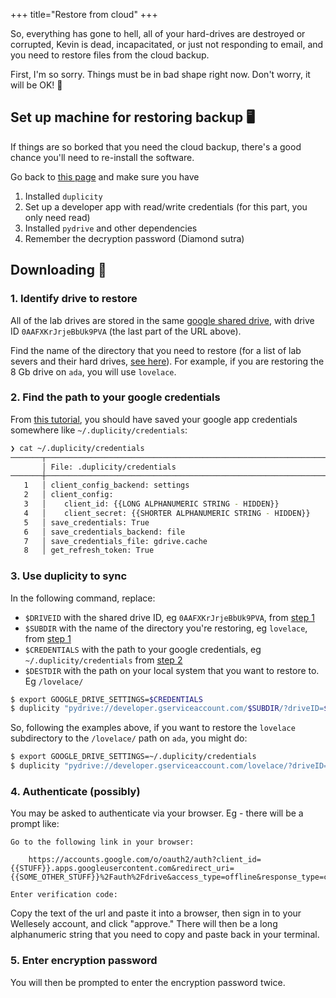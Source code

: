 +++
title="Restore from cloud"
+++

So, everything has gone to hell,
all of your hard-drives are destroyed or corrupted,
Kevin is dead, incapacitated, or just not responding to email,
and you need to restore files from the cloud backup.

First, I'm so sorry.
Things must be in bad shape right now.
Don't worry, it will be OK! 🤗

## Set up machine for restoring backup 🖥️

If things are so borked that you need the cloud backup,
there's a good chance you'll need to re-install the software.

Go back to [this page](../#setting_up_duplicity) and make sure you have

1. Installed `duplicity`
2. Set up a developer app with read/write credentials (for this part, you only need read)
3. Installed `pydrive` and other dependencies
4. Remember the decryption password (Diamond sutra)

## Downloading 🔽

### 1. Identify drive to restore

All of the lab drives are stored in the same 
[google shared drive](https://drive.google.com/drive/u/1/folders/0AAFXKrJrjeBbUk9PVA),
with drive ID `0AAFXKrJrjeBbUk9PVA` (the last part of the URL above).

Find the name of the directory that you need to restore
(for a list of lab severs and their hard drives, [see here](../../computers)).
For example, if you are restoring the 8 Gb drive on `ada`,
you will use `lovelace`.

### 2. Find the path to your google credentials

From [this tutorial](https://rgarth.github.io/2017/10/29/Grive-and-Duplicity/),
you should have saved your google app credentials
somewhere like `~/.duplicity/credentials`:

```sh
❯ cat ~/.duplicity/credentials
───────┬────────────────────────────────────────────────────────────────
       │ File: .duplicity/credentials
───────┼────────────────────────────────────────────────────────────────
   1   │ client_config_backend: settings
   2   │ client_config:
   3   │    client_id: {{LONG ALPHANUMERIC STRING - HIDDEN}}
   4   │    client_secret: {{SHORTER ALPHANUMERIC STRING - HIDDEN}}
   5   │ save_credentials: True
   6   │ save_credentials_backend: file
   7   │ save_credentials_file: gdrive.cache
   8   │ get_refresh_token: True
```

### 3. Use duplicity to sync

In the following command, replace:

- `$DRIVEID` with the shared drive ID, eg `0AAFXKrJrjeBbUk9PVA`, from [step 1](#identify_drive_to_restore)
- `$SUBDIR` with the name of the directory you're restoring, eg `lovelace`, from [step 1](#identify_drive_to_restore)
- `$CREDENTIALS` with the path to your google credentials, eg `~/.duplicity/credentials` from [step 2](#ol_start2_find_the_path_to_your_google_credentials)
- `$DESTDIR` with the path on your local system that you want to restore to. Eg `/lovelace/`

```sh
$ export GOOGLE_DRIVE_SETTINGS=$CREDENTIALS
$ duplicity "pydrive://developer.gserviceaccount.com/$SUBDIR/?driveID=$DRIVEID" $DESTDIR
```

So, following the examples above,
if you want to restore the `lovelace` subdirectory
to the `/lovelace/` path on `ada`,
you might do:

```sh
$ export GOOGLE_DRIVE_SETTINGS=~/.duplicity/credentials
$ duplicity "pydrive://developer.gserviceaccount.com/lovelace/?driveID=0AAFXKrJrjeBbUk9PVA" /lovelace/
```

### 4. Authenticate (possibly)

You may be asked to authenticate via your browser.
Eg - there will be a prompt like:

```
Go to the following link in your browser:

    https://accounts.google.com/o/oauth2/auth?client_id={{STUFF}}.apps.googleusercontent.com&redirect_uri={{SOME_OTHER_STUFF}}%2Fauth%2Fdrive&access_type=offline&response_type=code&approval_prompt=force

Enter verification code:
```

Copy the text of the url and paste it into a browser,
then sign in to your Wellesely account, and click "approve."
There will then be a long alphanumeric string that you need to copy
and paste back in your terminal.

### 5. Enter encryption password

You will then be prompted to enter the encryption password twice.

